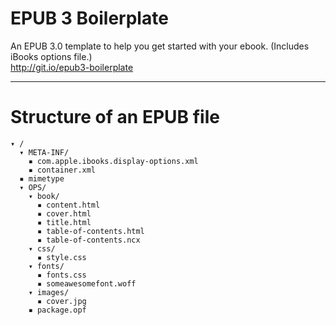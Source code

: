 EPUB 3 Boilerplate
==================
An EPUB 3.0 template to help you get started with your ebook. (Includes iBooks options file.)  
http://git.io/epub3-boilerplate

---

# Structure of an EPUB file

    ▾ /
      ▾ META-INF/
        ▪ com.apple.ibooks.display-options.xml
        ▪ container.xml
      ▪ mimetype
      ▾ OPS/
        ▾ book/
          ▪ content.html
          ▪ cover.html
          ▪ title.html
          ▪ table-of-contents.html
          ▪ table-of-contents.ncx
        ▾ css/
          ▪ style.css
        ▾ fonts/
          ▪ fonts.css
          ▪ someawesomefont.woff
        ▾ images/
          ▪ cover.jpg
        ▪ package.opf
